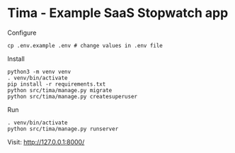 # Tima - Example SaaS Stopwatch app

Configure
```
cp .env.example .env # change values in .env file
```

Install
```
python3 -m venv venv
. venv/bin/activate
pip install -r requirements.txt
python src/tima/manage.py migrate
python src/tima/manage.py createsuperuser
```

Run
```
. venv/bin/activate
python src/tima/manage.py runserver
```

Visit: http://127.0.0.1:8000/
